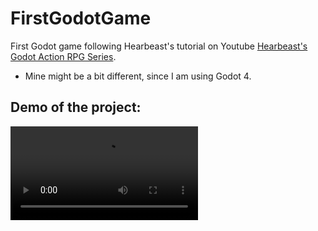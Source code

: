 # FirstGodotGame
First Godot game following Hearbeast's tutorial on Youtube [Hearbeast's Godot Action RPG Series](https://youtube.com/playlist?list=PL9FzW-m48fn2SlrW0KoLT4n5egNdX-W9a&si=Jr39anLwDubB2c3q).
- Mine might be a bit different, since I am using Godot 4.

## Demo of the project:
<video src="https://github.com/AlexKrushkova/FirstGodotGame/assets/demo" width="300" />

### Controls: 
* X - Hit
* Z - Roll
* WASD or Arrows to move around
